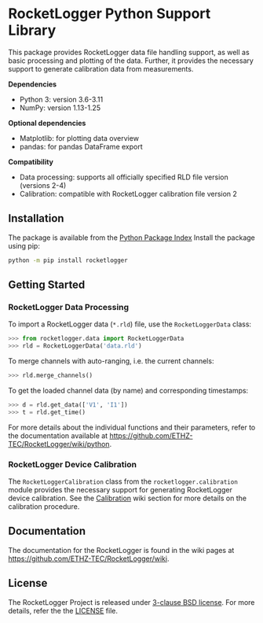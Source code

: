 # RocketLogger Python Support Library

This package provides RocketLogger data file handling support, as well as
basic processing and plotting of the data. Further, it provides the necessary
support to generate calibration data from measurements.

**Dependencies**
* Python 3: version 3.6-3.11
* NumPy: version 1.13-1.25

**Optional dependencies**
* Matplotlib: for plotting data overview
* pandas: for pandas DataFrame export

**Compatibility**
* Data processing: supports all officially specified RLD file version (versions 2-4)
* Calibration: compatible with RocketLogger calibration file version 2


## Installation

The package is available from the [Python Package Index](https://pypi.org/project/rocketlogger/)
Install the package using pip:
```bash
python -m pip install rocketlogger
```


## Getting Started

### RocketLogger Data Processing

To import a RocketLogger data (`*.rld`) file, use the `RocketLoggerData` class:
```py
>>> from rocketlogger.data import RocketLoggerData
>>> rld = RocketLoggerData('data.rld')
```

To merge channels with auto-ranging, i.e. the current channels:
```py
>>> rld.merge_channels()
```

To get the loaded channel data (by name) and corresponding timestamps:
```py
>>> d = rld.get_data(['V1', 'I1'])
>>> t = rld.get_time()
```

For more details about the individual functions and their parameters, refer to
the documentation available at <https://github.com/ETHZ-TEC/RocketLogger/wiki/python>.


### RocketLogger Device Calibration

The `RocketLoggerCalibration` class from the `rocketlogger.calibration` module
provides the necessary support for generating RocketLogger device calibration.
See the [Calibration](https://github.com/ETHZ-TEC/RocketLogger/wiki/calibration) wiki section for more details on the calibration
procedure.


## Documentation

The documentation for the RocketLogger is found in the wiki pages at
<https://github.com/ETHZ-TEC/RocketLogger/wiki>.


## License

The RocketLogger Project is released under [3-clause BSD license](https://opensource.org/licenses/BSD-3-Clause).
For more details, refer the the [LICENSE](LICENSE) file.

